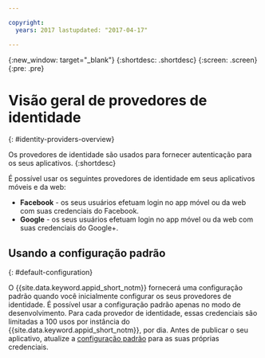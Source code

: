 ```yaml
---

copyright:
  years: 2017 lastupdated: "2017-04-17"

---
```


{:new_window: target="_blank"}
{:shortdesc: .shortdesc}
{:screen: .screen}
{:pre: .pre}

# Visão geral de provedores de identidade
{: #identity-providers-overview}

Os provedores de identidade são usados para fornecer autenticação para os seus aplicativos.
{:shortdesc}

É possível usar os seguintes provedores de identidade em seus aplicativos móveis e da web:

* **Facebook** - os seus usuários efetuam login no app móvel ou da web com suas credenciais do Facebook.
* **Google** - os seus usuários efetuam login no app móvel ou da web com suas credenciais do Google+.
<!--* **Custom** - Bring your own identity provider. The identity providers should be compliant with OIDC. -->

## Usando a configuração padrão
{: #default-configuration}

O {{site.data.keyword.appid_short_notm}} fornecerá uma configuração padrão quando você inicialmente configurar os seus provedores de identidade. É
possível usar a configuração padrão apenas no modo de desenvolvimento. Para cada provedor de identidade, essas credenciais são limitadas a 100 usos por
instância do {{site.data.keyword.appid_short_notm}}, por dia. Antes de publicar o seu aplicativo, atualize a
[configuração padrão](/docs/services/appid/identity-providers.html) para as suas próprias credenciais.
